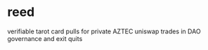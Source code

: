 # reed
verifiable tarot card pulls for private AZTEC uniswap trades in DAO governance and exit quits
